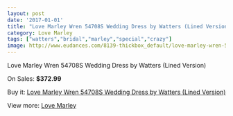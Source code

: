 ```yaml
---
layout: post
date: '2017-01-01'
title: "Love Marley Wren 54708S Wedding Dress by Watters (Lined Version)"
category: Love Marley
tags: ["watters","bridal","marley","special","crazy"]
image: http://www.eudances.com/8139-thickbox_default/love-marley-wren-54708s-wedding-dress-by-watters-lined-version.jpg
---
```

Love Marley Wren 54708S Wedding Dress by Watters (Lined Version)

On Sales: **$372.99**
<a href="https://www.eudances.com/en/love-marley/2825-love-marley-wren-54708s-wedding-dress-by-watters-lined-version.html"><amp-img layout="responsive" width="600" height="600" src="//www.eudances.com/8139-thickbox_default/love-marley-wren-54708s-wedding-dress-by-watters-lined-version.jpg" alt="Love Marley Wren 54708S Wedding Dress by Watters (Lined Version) 0" /></a>
<a href="https://www.eudances.com/en/love-marley/2825-love-marley-wren-54708s-wedding-dress-by-watters-lined-version.html"><amp-img layout="responsive" width="600" height="600" src="//www.eudances.com/8147-thickbox_default/love-marley-wren-54708s-wedding-dress-by-watters-lined-version.jpg" alt="Love Marley Wren 54708S Wedding Dress by Watters (Lined Version) 1" /></a>
<a href="https://www.eudances.com/en/love-marley/2825-love-marley-wren-54708s-wedding-dress-by-watters-lined-version.html"><amp-img layout="responsive" width="600" height="600" src="//www.eudances.com/8146-thickbox_default/love-marley-wren-54708s-wedding-dress-by-watters-lined-version.jpg" alt="Love Marley Wren 54708S Wedding Dress by Watters (Lined Version) 2" /></a>
<a href="https://www.eudances.com/en/love-marley/2825-love-marley-wren-54708s-wedding-dress-by-watters-lined-version.html"><amp-img layout="responsive" width="600" height="600" src="//www.eudances.com/8145-thickbox_default/love-marley-wren-54708s-wedding-dress-by-watters-lined-version.jpg" alt="Love Marley Wren 54708S Wedding Dress by Watters (Lined Version) 3" /></a>
<a href="https://www.eudances.com/en/love-marley/2825-love-marley-wren-54708s-wedding-dress-by-watters-lined-version.html"><amp-img layout="responsive" width="600" height="600" src="//www.eudances.com/8144-thickbox_default/love-marley-wren-54708s-wedding-dress-by-watters-lined-version.jpg" alt="Love Marley Wren 54708S Wedding Dress by Watters (Lined Version) 4" /></a>
<a href="https://www.eudances.com/en/love-marley/2825-love-marley-wren-54708s-wedding-dress-by-watters-lined-version.html"><amp-img layout="responsive" width="600" height="600" src="//www.eudances.com/8143-thickbox_default/love-marley-wren-54708s-wedding-dress-by-watters-lined-version.jpg" alt="Love Marley Wren 54708S Wedding Dress by Watters (Lined Version) 5" /></a>
<a href="https://www.eudances.com/en/love-marley/2825-love-marley-wren-54708s-wedding-dress-by-watters-lined-version.html"><amp-img layout="responsive" width="600" height="600" src="//www.eudances.com/8142-thickbox_default/love-marley-wren-54708s-wedding-dress-by-watters-lined-version.jpg" alt="Love Marley Wren 54708S Wedding Dress by Watters (Lined Version) 6" /></a>
<a href="https://www.eudances.com/en/love-marley/2825-love-marley-wren-54708s-wedding-dress-by-watters-lined-version.html"><amp-img layout="responsive" width="600" height="600" src="//www.eudances.com/8141-thickbox_default/love-marley-wren-54708s-wedding-dress-by-watters-lined-version.jpg" alt="Love Marley Wren 54708S Wedding Dress by Watters (Lined Version) 7" /></a>
<a href="https://www.eudances.com/en/love-marley/2825-love-marley-wren-54708s-wedding-dress-by-watters-lined-version.html"><amp-img layout="responsive" width="600" height="600" src="//www.eudances.com/8140-thickbox_default/love-marley-wren-54708s-wedding-dress-by-watters-lined-version.jpg" alt="Love Marley Wren 54708S Wedding Dress by Watters (Lined Version) 8" /></a>

Buy it: [Love Marley Wren 54708S Wedding Dress by Watters (Lined Version)](https://www.eudances.com/en/love-marley/2825-love-marley-wren-54708s-wedding-dress-by-watters-lined-version.html "Love Marley Wren 54708S Wedding Dress by Watters (Lined Version)")

View more: [Love Marley](https://www.eudances.com/en/44-love-marley "Love Marley")